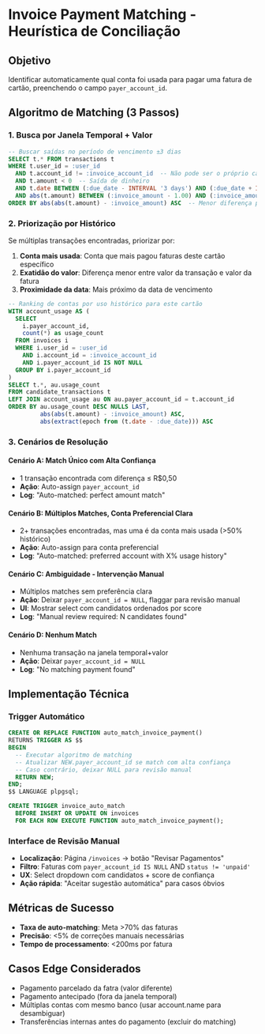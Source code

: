 # Invoice Payment Matching - Heurística de Conciliação

## Objetivo
Identificar automaticamente qual conta foi usada para pagar uma fatura de cartão, preenchendo o campo `payer_account_id`.

## Algoritmo de Matching (3 Passos)

### 1. Busca por Janela Temporal + Valor
```sql
-- Buscar saídas no período de vencimento ±3 dias
SELECT t.* FROM transactions t
WHERE t.user_id = :user_id 
  AND t.account_id != :invoice_account_id  -- Não pode ser o próprio cartão
  AND t.amount < 0  -- Saída de dinheiro
  AND t.date BETWEEN (:due_date - INTERVAL '3 days') AND (:due_date + INTERVAL '3 days')
  AND abs(t.amount) BETWEEN (:invoice_amount - 1.00) AND (:invoice_amount + 1.00)  -- Tolerância ±R$1
ORDER BY abs(abs(t.amount) - :invoice_amount) ASC  -- Menor diferença primeiro
```

### 2. Priorização por Histórico
Se múltiplas transações encontradas, priorizar por:
1. **Conta mais usada**: Conta que mais pagou faturas deste cartão específico
2. **Exatidão do valor**: Diferença menor entre valor da transação e valor da fatura  
3. **Proximidade da data**: Mais próximo da data de vencimento

```sql  
-- Ranking de contas por uso histórico para este cartão
WITH account_usage AS (
  SELECT 
    i.payer_account_id,
    count(*) as usage_count
  FROM invoices i 
  WHERE i.user_id = :user_id 
    AND i.account_id = :invoice_account_id 
    AND i.payer_account_id IS NOT NULL
  GROUP BY i.payer_account_id
)
SELECT t.*, au.usage_count
FROM candidate_transactions t
LEFT JOIN account_usage au ON au.payer_account_id = t.account_id
ORDER BY au.usage_count DESC NULLS LAST, 
         abs(abs(t.amount) - :invoice_amount) ASC,
         abs(extract(epoch from (t.date - :due_date))) ASC
```

### 3. Cenários de Resolução

#### Cenário A: Match Único com Alta Confiança
- 1 transação encontrada com diferença ≤ R$0,50
- **Ação**: Auto-assign `payer_account_id`
- **Log**: "Auto-matched: perfect amount match"

#### Cenário B: Múltiplos Matches, Conta Preferencial Clara  
- 2+ transações encontradas, mas uma é da conta mais usada (>50% histórico)
- **Ação**: Auto-assign para conta preferencial
- **Log**: "Auto-matched: preferred account with X% usage history"

#### Cenário C: Ambiguidade - Intervenção Manual
- Múltiplos matches sem preferência clara
- **Ação**: Deixar `payer_account_id = NULL`, flaggar para revisão manual
- **UI**: Mostrar select com candidatos ordenados por score
- **Log**: "Manual review required: N candidates found"

#### Cenário D: Nenhum Match
- Nenhuma transação na janela temporal+valor
- **Ação**: Deixar `payer_account_id = NULL`
- **Log**: "No matching payment found"

## Implementação Técnica

### Trigger Automático
```sql
CREATE OR REPLACE FUNCTION auto_match_invoice_payment()
RETURNS TRIGGER AS $$
BEGIN
  -- Executar algoritmo de matching
  -- Atualizar NEW.payer_account_id se match com alta confiança
  -- Caso contrário, deixar NULL para revisão manual
  RETURN NEW;
END;
$$ LANGUAGE plpgsql;

CREATE TRIGGER invoice_auto_match 
  BEFORE INSERT OR UPDATE ON invoices
  FOR EACH ROW EXECUTE FUNCTION auto_match_invoice_payment();
```

### Interface de Revisão Manual
- **Localização**: Página `/invoices` → botão "Revisar Pagamentos"
- **Filtro**: Faturas com `payer_account_id IS NULL` AND `status != 'unpaid'`
- **UX**: Select dropdown com candidatos + score de confiança
- **Ação rápida**: "Aceitar sugestão automática" para casos óbvios

## Métricas de Sucesso
- **Taxa de auto-matching**: Meta >70% das faturas
- **Precisão**: <5% de correções manuais necessárias
- **Tempo de processamento**: <200ms por fatura

## Casos Edge Considerados
- Pagamento parcelado da fatra (valor diferente)
- Pagamento antecipado (fora da janela temporal)
- Múltiplas contas com mesmo banco (usar account.name para desambiguar)
- Transferências internas antes do pagamento (excluir do matching)